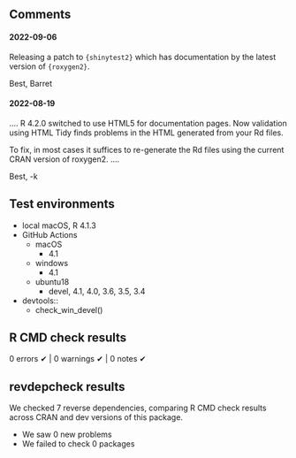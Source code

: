## Comments

#### 2022-09-06

Releasing a patch to `{shinytest2}` which has documentation by the latest version of `{roxygen2}`.

Best,
Barret

#### 2022-08-19

....
R 4.2.0 switched to use HTML5 for documentation pages.  Now validation
using HTML Tidy finds problems in the HTML generated from your Rd
files.

To fix, in most cases it suffices to re-generate the Rd files using the
current CRAN version of roxygen2.
....

Best,
-k


## Test environments

* local macOS, R 4.1.3
* GitHub Actions
  * macOS
    * 4.1
  * windows
    * 4.1
  * ubuntu18
    * devel, 4.1, 4.0, 3.6, 3.5, 3.4
* devtools::
  * check_win_devel()

## R CMD check results

0 errors ✔ | 0 warnings ✔ | 0 notes ✔


## revdepcheck results

We checked 7 reverse dependencies, comparing R CMD check results across CRAN and dev versions of this package.

 * We saw 0 new problems
 * We failed to check 0 packages

